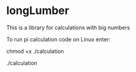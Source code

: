 # longLumber

This is a library for calculations with big numbers

To run pi calculation code on Linux enter:

chmod +x ./calculation

./calculation
